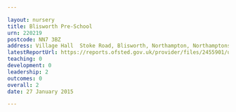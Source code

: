 ```yaml
---

layout: nursery
title: Blisworth Pre-School
urn: 220219
postcode: NN7 3BZ
address: Village Hall  Stoke Road, Blisworth, Northampton, Northamptonshire, NN7 3BZ
latestReportUrl: https://reports.ofsted.gov.uk/provider/files/2455901/urn/220219.pdf
teaching: 0
development: 0
leadership: 2
outcomes: 0
overall: 2
date: 27 January 2015

---
```

